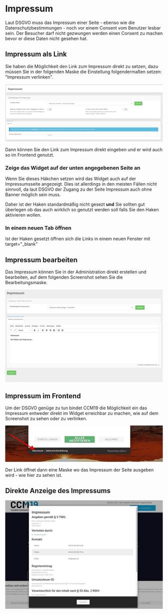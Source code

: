 # Impressum

Laut DSGVO muss das Impressum einer Seite - ebenso wie die Datenschutzbestimmungen - noch vor einem Consent vom Benutzer lesbar sein. Der Besucher darf nicht gezwungen werden einen Consent zu machen bevor er diese Daten nicht gesehen hat.

## Impressum als Link

Sie haben die Möglichkeit den Link zum Impressum direkt zu setzen, dazu müssen Sie in der folgenden Maske die Einstellung folgendermaßen setzen: "Impressum verlinken".

![screenshot-1641905169722](../assets/screenshot-1641905169722.jpg)

Dann können Sie den Link zum Impressum direkt eingeben und er wird auch so im Frontend genutzt.

### Zeige das Widget auf der unten angegebenen Seite an

Wenn Sie dieses Häkchen setzen wird das Widget auch auf der Impressumsseite angezeigt. Dies ist allerdings in den meisten Fällen nicht sinnvoll, da laut DSGVO der Zugang zu der Seite Impressum auch ohne Banner möglich sein muss.

Daher ist der Haken standardmäßig nicht gesezt **und** Sie sollten gut überlegen ob das auch wirklich so genutzt werden soll falls Sie den Haken aktivieren wollen.

### In einem neuen Tab öffnen

Ist der Haken gesetzt öffnen sich die Links in einem neuen Fenster mit target="_blank"

## Impressum bearbeiten

Das Impressum können Sie in der Administration direkt erstellen und bearbeiten, auf dem folgenden Screenshot sehen Sie die Bearbeitungsmaske.

![screenshot-2020.09.30-12_55_46-CCM19 - Cookie Consent Management Software](../assets/screenshot-2020.09.30-12_55_46-CCM19%20-%20Cookie%20Consent%20Management%20Software.jpg)



## Impressum im Frontend

Um der DSGVO genüge zu tun bindet CCM19 die Möglichkeit ein das Impressum entweder direkt im Widget erreichbar zu machen, wie auf dem Screenshot zu sehen oder zu verlinken.



![screenshot-2020.09.30-12_47_26-CCM19 - Cookie Consent Management Software](../assets/screenshot-2020.09.30-12_47_26-CCM19%20-%20Cookie%20Consent%20Management%20Software.jpg)



Der Link öffnet dann eine Maske wo das Impressum der Seite ausgeben wird - wie hier zu sehen ist.

## Direkte Anzeige des Impressums

![screenshot-2020.09.30-12_51_32](../assets/screenshot-2020.09.30-12_51_32.jpg)



